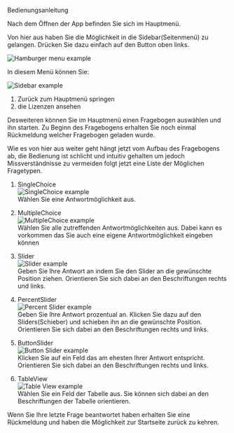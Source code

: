 Bedienungsanleitung

Nach dem Öffnen der App befinden Sie sich im Hauptmenü.

Von hier aus haben Sie die Möglichkeit in die Sidebar(Seitenmenü) zu gelangen. Drücken Sie dazu einfach auf den Button oben links. 

![Hamburger menu example](img/hamburger_menu.PNG)

In diesem Menü können Sie:      

![Sidebar example](img/sidebar.PNG)

1.  Zurück zum Hauptmenü springen
2.  die Lizenzen ansehen

Desweiteren können Sie im Hauptmenü einen Fragebogen auswählen und ihn starten. Zu Beginn des Fragebogens erhalten Sie noch einmal Rückmeldung welcher Fragebogen geladen wurde.

Wie es von hier aus weiter geht hängt jetzt vom Aufbau des Fragebogens ab, die Bedienung ist schlicht und intuitiv gehalten um jedoch Missverständnisse zu vermeiden folgt jetzt eine Liste der Möglichen Fragetypen.

1. SingleChoice     
    ![SingleChoice example](img/singlechoice.PNG)       
    Wählen Sie eine Antwortmöglichkeit aus.

2. MultipleChoice   
    ![MultipleChoice example](img/multiple_choice.PNG)   
    Wählen Sie alle zutreffenden Antwortmöglichkeiten aus. Dabei kann es vorkommen das Sie auch eine eigene Antwortmöglichkeit eingeben können

3. Slider   
    ![Slider example](img/normal_slider.PNG)   
    Geben Sie Ihre Antwort an indem Sie den Slider an die gewünschte Position ziehen. Orientieren Sie sich dabei an den Beschriftungen rechts und links.

4. PercentSlider   
    ![Percent Slider example](img/slider.PNG)   
    Geben Sie Ihre Antwort prozentual an. Klicken Sie dazu auf den Sliders(Schieber) und schieben ihn an die gewünschte Position. Orientieren Sie sich dabei an den Beschriftungen rechts und links.

5. ButtonSlider     
    ![Button Slider example](img/button_slider.PNG)   
    Klicken Sie auf ein Feld das am ehesten Ihrer Antwort entspricht. Orientieren Sie sich dabei an den Beschriftungen rechts und links.

6. TableView    
    ![Table View example](img/tableview.PNG)   
    Wählen Sie ein Feld der Tabelle aus. Sie können sich dabei an den Beschriftungen der Tabelle orientieren. 


Wenn Sie Ihre letzte Frage beantwortet haben erhalten Sie eine Rückmeldung und haben die Möglichkeit zur Startseite zurück zu kehren.
